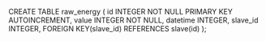 CREATE TABLE raw_energy (
    id INTEGER NOT NULL PRIMARY KEY AUTOINCREMENT,
    value INTEGER NOT NULL,
    datetime INTEGER,
    slave_id INTEGER,
    FOREIGN KEY(slave_id) REFERENCES slave(id)
);
